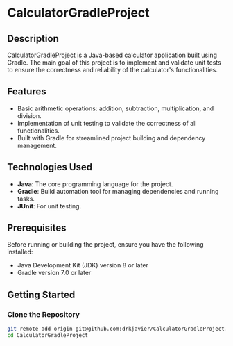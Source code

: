 # CalculatorGradleProject

## Description
CalculatorGradleProject is a Java-based calculator application built using Gradle. The main goal of this project is to implement and validate unit tests to ensure the correctness and reliability of the calculator's functionalities.

## Features
- Basic arithmetic operations: addition, subtraction, multiplication, and division.
- Implementation of unit testing to validate the correctness of all functionalities.
- Built with Gradle for streamlined project building and dependency management.

## Technologies Used
- **Java**: The core programming language for the project.
- **Gradle**: Build automation tool for managing dependencies and running tasks.
- **JUnit**: For unit testing.

## Prerequisites
Before running or building the project, ensure you have the following installed:
- Java Development Kit (JDK) version 8 or later
- Gradle version 7.0 or later

## Getting Started

### Clone the Repository
```bash
git remote add origin git@github.com:drkjavier/CalculatorGradleProject.git
cd CalculatorGradleProject
